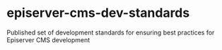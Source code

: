 # episerver-cms-dev-standards
Published set of development standards for ensuring best practices for Episerver CMS development
